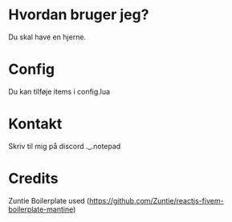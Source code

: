 # Hvordan bruger jeg?
Du skal have en hjerne.
# Config
Du kan tilføje items i config.lua
# Kontakt
Skriv til mig på discord ._.notepad
# Credits
Zuntie
Boilerplate used (https://github.com/Zuntie/reactjs-fivem-boilerplate-mantine) 
